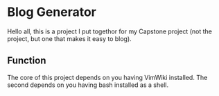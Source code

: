 # Blog Generator

Hello all, this is a project I put togethor for my Capstone project (not the project, but one that makes it easy to blog).

## Function
The core of this project depends on you having VimWiki installed. The second depends on you having bash installed as a shell. 

